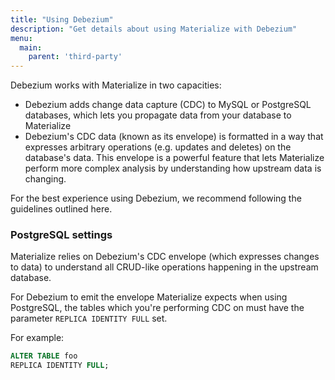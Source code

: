 ```yaml
---
title: "Using Debezium"
description: "Get details about using Materialize with Debezium"
menu:
  main:
    parent: 'third-party'
---
```


Debezium works with Materialize in two capacities:

- Debezium adds change data capture (CDC) to MySQL or PostgreSQL databases,
  which lets you propagate data from your database to Materialize
- Debezium's CDC data (known as its envelope) is formatted in a way that
  expresses arbitrary operations (e.g. updates and deletes) on the database's
  data. This envelope is a powerful feature that lets Materialize perform more
  complex analysis by understanding how upstream data is changing.

For the best experience using Debezium, we recommend following the guidelines
outlined here.

### PostgreSQL settings

Materialize relies on Debezium's CDC envelope (which expresses changes to data)
to understand all CRUD-like operations happening in the upstream database.

For Debezium to emit the envelope Materialize expects when using PostgreSQL, the
tables which you're performing CDC on must have the parameter `REPLICA IDENTITY
FULL` set.

For example:

```sql
ALTER TABLE foo
REPLICA IDENTITY FULL;
```
